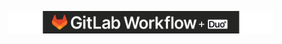 <figure align="center">
    <img src="gitlab_workflow_duo_banner.svg" alt="logo banner" />
</figure>
